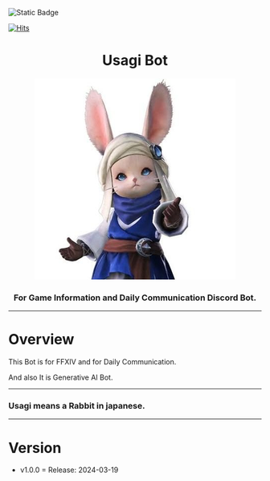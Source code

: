 ![Static Badge](https://img.shields.io/badge/python-3.10-blue)

[![Hits](https://hits.seeyoufarm.com/api/count/incr/badge.svg?url=https%3A%2F%2Fgithub.com%2Fwhitekun91%2FUsagiBot&count_bg=%2379C83D&title_bg=%23555555&icon=&icon_color=%23E7E7E7&title=hits&edge_flat=false)](https://hits.seeyoufarm.com)


# <center> Usagi Bot </center>



<p align="center">
<img src="https://raw.githubusercontent.com/whitekun91/UsagiBot/master/docs/logo/usagi.jpg">
</p>

### <center> For Game Information and Daily Communication Discord Bot. </center>


------------


# Overview




This Bot is for FFXIV and for Daily Communication.


And also It is Generative AI Bot.


------------


### Usagi means a Rabbit in japanese.


------------

# Version

- v1.0.0 = Release: 2024-03-19